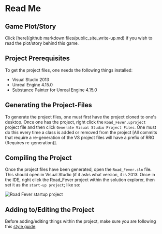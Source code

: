 # Read Me
## Game Plot/Story
Click [here](github markdown files/public_site_write-up.md) if you wish to read the plot/story behind this game.

## Project Prerequisites
To get the project files, one needs the following things installed:
* Visual Studio 2013
* Unreal Engine 4.15.0
* Substance Painter for Unreal Engine 4.15.0

## Generating the Project-Files
To generate the project files, one must first have the project cloned to one's desktop. Once one has the project, right click the `Road_Fever.uproject` project file and then click `Generate Visual Studio Project Files`. One must do this every time a class is added or removed from the project [All commits that require a re-generation of the VS project files will have a prefix of RRG (Requires re-generation)].

## Compiling the Project
Once the project files have been generated, open the `Road_Fever.sln` file. This should open in Visual Studio (if it asks what version, it is 2013. Once in the IDE, right click the Road_Fever project within the solution explorer, then set it as the `start-up project`; like so:

![Road Fever startup project](http://image.prntscr.com/image/0674d1cc4ca84ef1ad684617e119b638.png "How to set as startup project")

## Adding to/Editing the Project
Before adding/editing things within the project, make sure you are following this [style guide](https://github.com/Allar/ue4-style-guide#0.1).
